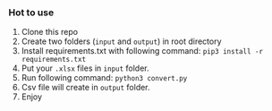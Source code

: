 ### Hot to use

1. Clone this repo
2. Create two folders (`input` and `output`) in root directory
3. Install requirements.txt with following command: `pip3 install -r requirements.txt` 
4. Put your `.xlsx` files in `input` folder.
5. Run following command: `python3 convert.py`
6. Csv file will create in `output` folder.
7. Enjoy